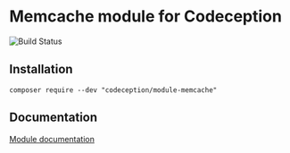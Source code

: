 # Memcache module for Codeception

![Build Status](https://github.com/odeception/module-memcache/workflows/CI/badge.svg)

## Installation

```
composer require --dev "codeception/module-memcache"
```

## Documentation

<a href="https://codeception.com/docs/modules/Memcache">Module documentation</a>

